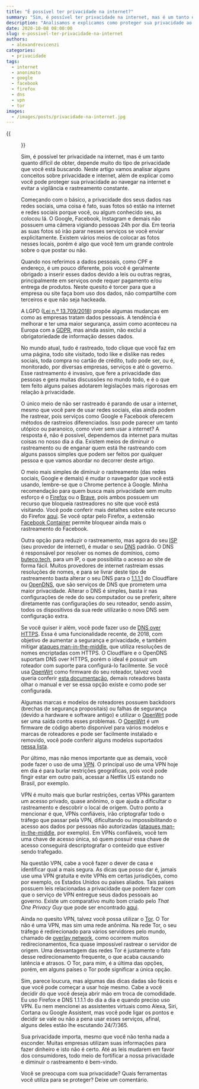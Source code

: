 ```yaml
---
title: "É possível ter privacidade na internet?"
summary: "Sim, é possível ter privacidade na internet, mas é um tanto quanto difícil de obter, depende muito do tipo de privacidade que você está buscando. Neste artigo vamos analisar alguns conceitos sobre privacidade e internet, além de explicar como você pode proteger sua privacidade ao navegar na internet e evitar a vigilância e rastreamento constante."
description: "Analisamos e explicamos como proteger sua privacidade ao navegar na internet e evitar a vigilância e rastreamento constante."
date: 2020-10-08 08:00:00
slug: e-possivel-ter-privacidade-na-internet
authors:
  - alexandrevicenzi
categories:
  - privacidade
tags:
  - internet
  - anonimato
  - google
  - facebook
  - firefox
  - dns
  - vpn
  - tor
images:
  - /images/posts/privacidade-na-internet.jpg
---
```


{{<figure src="/images/posts/privacidade-na-internet.jpg" width="100%" alt="Privacidade" caption="Photo by [Lianhao Qu](https://unsplash.com/@lianhao) on [Unsplash](https://unsplash.com)">}}

Sim, é possível ter privacidade na internet, mas é um tanto quanto difícil de obter, depende muito do tipo de privacidade que você está buscando. Neste artigo vamos analisar alguns conceitos sobre privacidade e internet, além de explicar como você pode proteger sua privacidade ao navegar na internet e evitar a vigilância e rastreamento constante.

Começando com o básico, a privacidade dos seus dados nas redes sociais, uma coisa é fato, suas fotos só estão na internet e redes sociais porque você, ou algum conhecido seu, as colocou lá. O Google, Facebook, Instagram e demais não possuem uma câmera vigiando pessoas 24h por dia. Em teoria as suas fotos só irão parar nesses serviços se você enviar explicitamente. Existem vários meios de colocar as fotos nesses locais, porém é algo que você tem um grande controle sobre o que postar ou não.

Quando nos referimos a dados pessoais, como CPF e endereço, é um pouco diferente, pois você é geralmente obrigado a inserir esses dados devido a leis ou outras regras, principalmente em serviços onde requer pagamento e/ou entrega de produtos. Neste quesito é torcer para que a empresa ou site faça bom uso dos dados, não compartilhe com terceiros e que não seja hackeada.

A LGPD ([Lei n.º 13.709/2018][L13709]) propõe algumas mudanças em como as empresas tratam dados pessoais. A tendência é melhorar e ter uma maior segurança, assim como aconteceu na Europa com a [GDPR][gdpr], mas ainda assim, não exclui a obrigatoriedade de informação desses dados.

No mundo atual, tudo é rastreado, todo clique que você faz em uma página, todo site visitado, todo like e dislike nas redes sociais, toda compra no cartão de crédito, tudo pode ser, ou é, monitorado, por diversas empresas, serviços e até o governo. Esse rastreamento é invasivo, que fere a privacidade das pessoas e gera muitas discussões no mundo todo, e é o que tem feito alguns países adotarem legislações mais rigorosas em relação à privacidade.

O único meio de não ser rastreado é parando de usar a internet, mesmo que você pare de usar redes sociais, elas ainda podem lhe rastrear, pois serviços como Google e Facebook oferecem métodos de rastreios diferenciados. Isso pode parecer um tanto utópico ou paranoico, como viver sem usar a internet? A resposta é, não é possível, dependemos da internet para muitas coisas no nosso dia a dia. Existem meios de diminuir o rastreamento ou de enganar quem está lhe rastreando com alguns passos simples que podem ser feitos por qualquer pessoa e que vamos abordar no decorrer deste artigo.

O meio mais simples de diminuir o rastreamento (das redes sociais, Google e demais) é mudar o navegador que você está usando, lembre-se que o Chrome pertence à Google. Minha recomendação para quem busca mais privacidade sem muito esforço é o [Firefox][firefox] ou o [Brave][brave], pois ambos possuem um recurso que bloqueia rastreadores no site que você está visitando. Você pode conferir mais detalhes sobre este recurso do Firefox [aqui][firefox-privacidade]. Se você optar pelo Firefox, a extensão [Facebook Container][facebook-container] permite bloquear ainda mais o rastreamento do Facebook.

Outra opção para reduzir o rastreamento, mas agora do seu [ISP][isp] (seu provedor de internet), é mudar o seu [DNS][dns] padrão. O DNS é responsável por resolver os nomes de domínios, como [buteco.tech][buteco], para um IP, o que possibilita o acesso ao site de forma fácil. Muitos provedores de internet rastreiam essas resoluções de nomes, e para se livrar deste tipo de rastreamento basta alterar o seu DNS para o [1.1.1.1][cf-dns] do Cloudflare ou [OpenDNS][opendns], que são serviços de DNS que prometem uma maior privacidade. Alterar o DNS é simples, basta ir nas configurações de rede do seu computador ou se preferir, altere diretamente nas configurações do seu roteador, sendo assim, todos os dispositivos da sua rede utilizarão o novo DNS sem configuração extra.

Se você quiser ir além, você pode fazer uso de [DNS over HTTPS][dns-over-https]. Essa é uma funcionalidade recente, de 2018, com objetivo de aumentar a segurança e privacidade, e também mitigar [ataques man-in-the-middle][man-in-the-middle], que utiliza resoluções de nomes encriptadas com HTTPS. O Cloudflare e o OpenDNS suportam DNS over HTTPS, porém o ideal é possuir um roteador com suporte para configurá-lo facilmente. Se você usa [OpenWrt][openwrt] como firmware do seu roteador, talvez você queria conferir [esta documentação][dns-over-https-owrt], demais roteadores basta olhar o manual e ver se essa opção existe e como pode ser configurada.

Algumas marcas e modelos de roteadores possuem backdoors (brechas de segurança propositais) ou falhas de segurança (devido a hardware e software antigo) e utilizar o [OpenWrt][openwrt] pode ser uma saída contra esses problemas. O [OpenWrt][openwrt] é um firmware de código aberto disponível para vários modelos e marcas de roteadores e pode ser facilmente instalado e removido, você pode conferir alguns modelos suportados [nessa lista][openwrt-list].

Por último, mas não menos importante que as demais, você pode fazer o uso de uma [VPN][vpn]. O principal uso de uma VPN hoje em dia é para burlar restrições geográficas, pois você pode fingir estar em outro país, acessar a Netflix US estando no Brasil, por exemplo.

VPN é muito mais que burlar restrições, certas VPNs garantem um acesso privado, quase anônimo, o que ajuda a dificultar o rastreamento e descobrir o local de origem. Outro ponto a mencionar é que, VPNs confiáveis, irão criptografar todo o tráfego que passar pela VPN, dificultando ou impossibilitando o acesso aos dados por pessoas não autorizadas ([ataques man-in-the-middle][man-in-the-middle], por exemplo). Em VPNs confiáveis, você tem uma chave de acesso única, só quem possuir essa chave de acesso conseguirá descriptografar o conteúdo que estiver sendo trafegado.

Na questão VPN, cabe a você fazer o dever de casa e identificar qual a mais segura. As dicas que posso dar é, jamais use uma VPN gratuita e evite VPNs em certas jurisdições, como por exemplo, os Estados Unidos ou países aliados. Tais países possuem leis relacionadas a privacidade que podem fazer com que o serviço de VPN entregue seus dados pessoais ao governo. Existe um comparativo muito bom criado pelo *That One Privacy Guy* que pode ser encontrado [aqui][vpns-comp].

Ainda no quesito VPN, talvez você possa utilizar o [Tor][tor]. O Tor não é uma VPN, mas sim uma rede anônima. Na rede Tor, o seu tráfego é redirecionado para vários servidores pelo mundo, chamado de [overlay network][o-n], como ocorrem muitos redirecionamentos, fica quase impossível rastrear o servidor de origem. Uma desvantagem das redes Tor é justamente o fato desse redirecionamento frequente, o que acaba causando latência e atrasos. O Tor, para mim, é a última das opções, porém, em alguns países o Tor pode significar a única opção.

Sim, parece loucura, mas algumas das dicas dadas são fáceis e que você pode começar a usar hoje mesmo. Cabe a você decidir do que você deseja abrir mão em troca de comodidade. Eu uso Firefox e DNS 1.1.1.1 do dia a dia e quando preciso uso VPN. Eu nem mencionei as assistentes virtuais como Alexa, Siri, Cortana ou Google Assistent, mas você pode ligar os pontos e decidir se vale ou não a pena usar esses serviços, afinal, alguns deles estão lhe escutando 24/7/365.

Sua privacidade importa, mesmo que você não tenha nada a esconder. Muitas empresas utilizam suas informações para fazer dinheiro e isto não é certo. Até as leis mudarem em favor dos consumidores, todo meio de fortificar a nossa privacidade e diminuir o rastreamento é bem-vindo.

Você se preocupa com sua privacidade? Quais ferramentas você utiliza para se proteger? Deixe um comentário.

[L13709]: http://www.planalto.gov.br/ccivil_03/_ato2015-2018/2018/lei/L13709.htm
[gdpr]: https://pt.wikipedia.org/wiki/Regulamento_Geral_sobre_a_Prote%C3%A7%C3%A3o_de_Dados
[isp]: https://pt.wikipedia.org/wiki/Fornecedor_de_acesso_%C3%A0_internet
[dns]: https://pt.wikipedia.org/wiki/Sistema_de_Nomes_de_Dom%C3%ADnio
[cf-dns]: https://1.1.1.1/dns/
[opendns]: https://www.opendns.com/
[tor]: https://www.torproject.org/pt-BR/
[o-n]: https://pt.wikipedia.org/wiki/Rede_sobreposta
[vpns-comp]: https://thatoneprivacysite.net/#detailed-vpn-comparison
[vpn]: https://pt.wikipedia.org/wiki/Rede_privada_virtual
[openwrt]: https://openwrt.org/start?id=pt-br/start
[openwrt-list]: https://openwrt.org/toh/start
[dns-over-https-owrt]: https://openwrt.org/docs/guide-user/services/dns/doh_dnsmasq_https-dns-proxy
[dns-over-https]: https://pt.wikipedia.org/wiki/DNS_sobre_HTTPS
[man-in-the-middle]: https://pt.wikipedia.org/wiki/Ataque_man-in-the-middle
[brave]: https://brave.com/
[firefox]: https://www.mozilla.org/pt-BR/firefox/new/
[firefox-privacidade]: https://support.mozilla.org/pt-BR/kb/protecao-aprimorada-contra-rastreamento-firefox-desktop
[facebook-container]: https://addons.mozilla.org/pt-BR/firefox/addon/facebook-container/
[buteco]: https://buteco.tech
